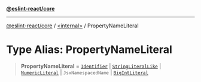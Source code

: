 [**@eslint-react/core**](../../README.md)

***

[@eslint-react/core](../../README.md) / [\<internal\>](../README.md) / PropertyNameLiteral

# Type Alias: PropertyNameLiteral

> **PropertyNameLiteral** = [`Identifier`](../interfaces/Identifier-1.md) \| [`StringLiteralLike`](StringLiteralLike.md) \| [`NumericLiteral`](../interfaces/NumericLiteral.md) \| `JsxNamespacedName` \| [`BigIntLiteral`](../interfaces/BigIntLiteral-1.md)
